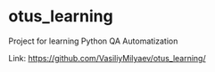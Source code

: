 # otus_learning

Project for learning Python QA Automatization

Link: https://github.com/VasiliyMilyaev/otus_learning/
